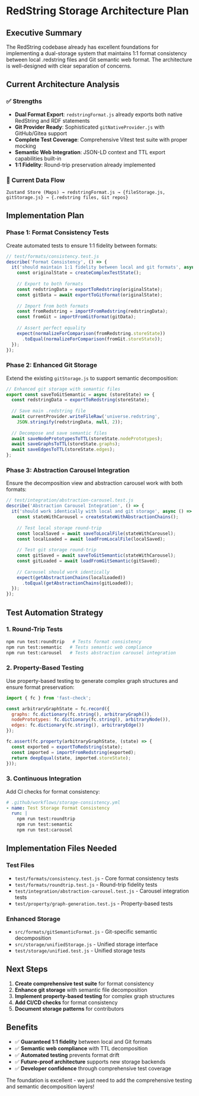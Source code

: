 # RedString Storage Architecture Plan

## Executive Summary

The RedString codebase already has excellent foundations for implementing a dual-storage system that maintains 1:1 format consistency between local .redstring files and Git semantic web format. The architecture is well-designed with clear separation of concerns.

## Current Architecture Analysis

### ✅ Strengths
- **Dual Format Export**: `redstringFormat.js` already exports both native RedString and RDF statements
- **Git Provider Ready**: Sophisticated `gitNativeProvider.js` with GitHub/Gitea support
- **Complete Test Coverage**: Comprehensive Vitest test suite with proper mocking
- **Semantic Web Integration**: JSON-LD context and TTL export capabilities built-in
- **1:1 Fidelity**: Round-trip preservation already implemented

### 🔄 Current Data Flow
```
Zustand Store (Maps) → redstringFormat.js → {fileStorage.js, gitStorage.js} → {.redstring files, Git repos}
```

## Implementation Plan

### Phase 1: Format Consistency Tests
Create automated tests to ensure 1:1 fidelity between formats:

```javascript
// test/formats/consistency.test.js
describe('Format Consistency', () => {
  it('should maintain 1:1 fidelity between local and git formats', async () => {
    const originalState = createComplexTestState();
    
    // Export to both formats
    const redstringData = exportToRedstring(originalState);
    const gitData = await exportToGitFormat(originalState);
    
    // Import from both formats
    const fromRedstring = importFromRedstring(redstringData);
    const fromGit = importFromGitFormat(gitData);
    
    // Assert perfect equality
    expect(normalizeForComparison(fromRedstring.storeState))
      .toEqual(normalizeForComparison(fromGit.storeState));
  });
});
```

### Phase 2: Enhanced Git Storage
Extend the existing `gitStorage.js` to support semantic decomposition:

```javascript
// Enhanced git storage with semantic files
export const saveToGitSemantic = async (storeState) => {
  const redstringData = exportToRedstring(storeState);
  
  // Save main .redstring file
  await currentProvider.writeFileRaw('universe.redstring', 
    JSON.stringify(redstringData, null, 2));
  
  // Decompose and save semantic files
  await saveNodePrototypesToTTL(storeState.nodePrototypes);
  await saveGraphsToTTL(storeState.graphs);
  await saveEdgesToTTL(storeState.edges);
};
```

### Phase 3: Abstraction Carousel Integration
Ensure the decomposition view and abstraction carousel work with both formats:

```javascript
// test/integration/abstraction-carousel.test.js
describe('Abstraction Carousel Integration', () => {
  it('should work identically with local and git storage', async () => {
    const stateWithCarousel = createStateWithAbstractionChains();
    
    // Test local storage round-trip
    const localSaved = await saveToLocalFile(stateWithCarousel);
    const localLoaded = await loadFromLocalFile(localSaved);
    
    // Test git storage round-trip  
    const gitSaved = await saveToGitSemantic(stateWithCarousel);
    const gitLoaded = await loadFromGitSemantic(gitSaved);
    
    // Carousel should work identically
    expect(getAbstractionChains(localLoaded))
      .toEqual(getAbstractionChains(gitLoaded));
  });
});
```

## Test Automation Strategy

### 1. Round-Trip Tests
```bash
npm run test:roundtrip   # Tests format consistency
npm run test:semantic   # Tests semantic web compliance
npm run test:carousel   # Tests abstraction carousel integration
```

### 2. Property-Based Testing
Use property-based testing to generate complex graph structures and ensure format preservation:

```javascript
import { fc } from 'fast-check';

const arbitraryGraphState = fc.record({
  graphs: fc.dictionary(fc.string(), arbitraryGraph()),
  nodePrototypes: fc.dictionary(fc.string(), arbitraryNode()),
  edges: fc.dictionary(fc.string(), arbitraryEdge())
});

fc.assert(fc.property(arbitraryGraphState, (state) => {
  const exported = exportToRedstring(state);
  const imported = importFromRedstring(exported);
  return deepEqual(state, imported.storeState);
}));
```

### 3. Continuous Integration
Add CI checks for format consistency:

```yaml
# .github/workflows/storage-consistency.yml
- name: Test Storage Format Consistency
  run: |
    npm run test:roundtrip
    npm run test:semantic
    npm run test:carousel
```

## Implementation Files Needed

### Test Files
- `test/formats/consistency.test.js` - Core format consistency tests
- `test/formats/roundtrip.test.js` - Round-trip fidelity tests  
- `test/integration/abstraction-carousel.test.js` - Carousel integration tests
- `test/property/graph-generation.test.js` - Property-based tests

### Enhanced Storage
- `src/formats/gitSemanticFormat.js` - Git-specific semantic decomposition
- `src/storage/unifiedStorage.js` - Unified storage interface
- `test/storage/unified.test.js` - Unified storage tests

## Next Steps

1. **Create comprehensive test suite** for format consistency
2. **Enhance git storage** with semantic file decomposition  
3. **Implement property-based testing** for complex graph structures
4. **Add CI/CD checks** for format consistency
5. **Document storage patterns** for contributors

## Benefits

- ✅ **Guaranteed 1:1 fidelity** between local and Git formats
- ✅ **Semantic web compliance** with TTL decomposition
- ✅ **Automated testing** prevents format drift
- ✅ **Future-proof architecture** supports new storage backends
- ✅ **Developer confidence** through comprehensive test coverage

The foundation is excellent - we just need to add the comprehensive testing and semantic decomposition layers!